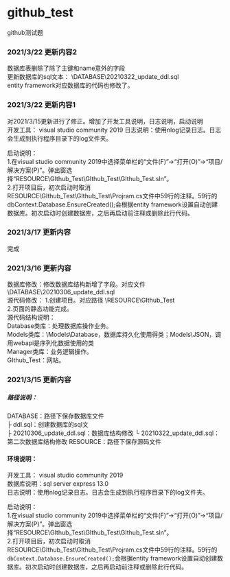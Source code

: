 # github_test
github测试题

###  2021/3/22 更新内容2  
数据库表删除了除了主键和name意外的字段  
更新数据库的sql文本：  \DATABASE\20210322_update_ddl.sql  
entity framework对应数据库的代码也修改了。  

###  2021/3/22 更新内容1  
对2021/3/15更新进行了修正。增加了开发工具说明，日志说明，启动说明  
开发工具： visual studio community 2019 
日志说明：使用nlog记录日志。日志会生成到执行程序目录下的log文件夹。

启动说明：  
1.在visual studio community 2019中选择菜单栏的“文件(F)”->“打开(O)”->“项目/解决方案(P)”。弹出窗选择“RESOURCE\GIthub_Test\GIthub_Test\GIthub_Test.sln”。  
2.打开项目后，初次启动时取消RESOURCE\GIthub_Test\GIthub_Test\Projram.cs文件中59行的注释。59行的dbContext.Database.EnsureCreated();会根据entity framework设置自动创建数据库。初次启动时创建数据库，之后再启动前注释或删除此行代码。

### 2021/3/17 更新内容  
完成  

### 2021/3/16 更新内容  
数据库修改：修改数据库结构新增了字段。对应文件\DATABASE\20210306_update_ddl.sql  
源代码修改：
    1.创建项目。对应路径 \RESOURCE\GIthub_Test  
    2.页面的静态功能完成。  
源代码结构说明：  
    Database类库：处理数据库操作业务。  
    Models类库：\Models\Database，数据库持久化使用得类；Models\JSON，调用webapi是序列化数据使用的类  
    Manager类库：业务逻辑操作。  
    GIthub_Test：网站。

### 2021/3/15 更新内容<br/>
##### 路径说明：
DATABASE：路径下保存数据库文件  
    ├ ddl.sql：创建数据库的sql文  
    ├ 20210306_update_ddl.sql：数据库结构修改
    └ 20210322_update_ddl.sql：第二次数据库结构修改
RESOURCE：路径下保存源码文件  
#### 环境说明：
开发工具： visual studio community 2019  
数据库说明：sql server express 13.0  
日志说明：使用nlog记录日志。日志会生成到执行程序目录下的log文件夹。  

启动说明：  
1.在visual studio community 2019中选择菜单栏的“文件(F)”->“打开(O)”->“项目/解决方案(P)”。弹出窗选择“RESOURCE\GIthub_Test\GIthub_Test\GIthub_Test.sln”。  
2.打开项目后，初次启动时取消RESOURCE\GIthub_Test\GIthub_Test\Projram.cs文件中59行的注释。59行的`dbContext.Database.EnsureCreated();`会根据entity framework设置自动创建数据库。初次启动时创建数据库，之后再启动前注释或删除此行代码。
